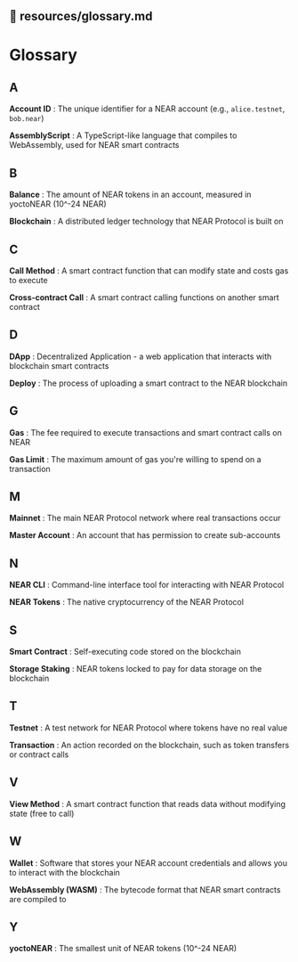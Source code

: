 ## 📄 resources/glossary.md

# Glossary

## A

**Account ID**
: The unique identifier for a NEAR account (e.g., `alice.testnet`, `bob.near`)

**AssemblyScript**
: A TypeScript-like language that compiles to WebAssembly, used for NEAR smart contracts

## B

**Balance**
: The amount of NEAR tokens in an account, measured in yoctoNEAR (10^-24 NEAR)

**Blockchain**
: A distributed ledger technology that NEAR Protocol is built on

## C

**Call Method**
: A smart contract function that can modify state and costs gas to execute

**Cross-contract Call**
: A smart contract calling functions on another smart contract

## D

**DApp**
: Decentralized Application - a web application that interacts with blockchain smart contracts

**Deploy**
: The process of uploading a smart contract to the NEAR blockchain

## G

**Gas**
: The fee required to execute transactions and smart contract calls on NEAR

**Gas Limit**
: The maximum amount of gas you're willing to spend on a transaction

## M

**Mainnet**
: The main NEAR Protocol network where real transactions occur

**Master Account**
: An account that has permission to create sub-accounts

## N

**NEAR CLI**
: Command-line interface tool for interacting with NEAR Protocol

**NEAR Tokens**
: The native cryptocurrency of the NEAR Protocol

## S

**Smart Contract**
: Self-executing code stored on the blockchain

**Storage Staking**
: NEAR tokens locked to pay for data storage on the blockchain

## T

**Testnet**
: A test network for NEAR Protocol where tokens have no real value

**Transaction**
: An action recorded on the blockchain, such as token transfers or contract calls

## V

**View Method**
: A smart contract function that reads data without modifying state (free to call)

## W

**Wallet**
: Software that stores your NEAR account credentials and allows you to interact with the blockchain

**WebAssembly (WASM)**
: The bytecode format that NEAR smart contracts are compiled to

## Y

**yoctoNEAR**
: The smallest unit of NEAR tokens (10^-24 NEAR)
```

